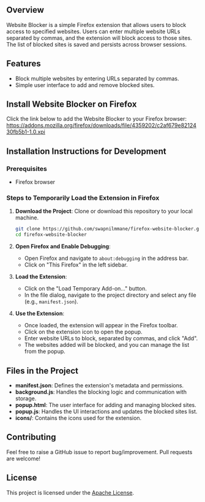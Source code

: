## Overview

Website Blocker is a simple Firefox extension that allows users to block access to specified websites. Users can enter multiple website URLs separated by commas, and the extension will block access to those sites. The list of blocked sites is saved and persists across browser sessions.

## Features

- Block multiple websites by entering URLs separated by commas.
- Simple user interface to add and remove blocked sites.

## Install Website Blocker on Firefox
Click the link below to add the Website Blocker to your Firefox browser:  
https://addons.mozilla.org/firefox/downloads/file/4359202/c2af679e8212430fb5b1-1.0.xpi 

## Installation Instructions for Development

### Prerequisites

- Firefox browser

### Steps to Temporarily Load the Extension in Firefox

1. **Download the Project**: Clone or download this repository to your local machine.

   ```bash
   git clone https://github.com/swapnilmmane/firefox-website-blocker.git
   cd firefox-website-blocker
   ```

2. **Open Firefox and Enable Debugging**:
    - Open Firefox and navigate to `about:debugging` in the address bar.
    - Click on "This Firefox" in the left sidebar.

3. **Load the Extension**:
    - Click on the "Load Temporary Add-on..." button.
    - In the file dialog, navigate to the project directory and select any file (e.g., `manifest.json`).

4. **Use the Extension**:
    - Once loaded, the extension will appear in the Firefox toolbar.
    - Click on the extension icon to open the popup.
    - Enter website URLs to block, separated by commas, and click "Add".
    - The websites added will be blocked, and you can manage the list from the popup.

## Files in the Project

- **manifest.json**: Defines the extension's metadata and permissions.
- **background.js**: Handles the blocking logic and communication with storage.
- **popup.html**: The user interface for adding and managing blocked sites.
- **popup.js**: Handles the UI interactions and updates the blocked sites list.
- **icons/**: Contains the icons used for the extension.

## Contributing

Feel free to raise a GitHub issue to report bug/improvement. Pull requests are welcome!

## License

This project is licensed under the [Apache License](https://github.com/swapnilmmane/firefox-website-blocker/blob/main/LICENSE).
